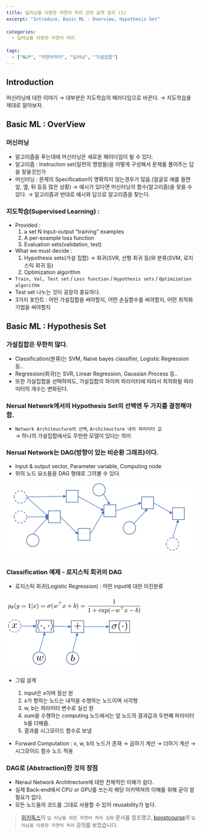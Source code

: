 ```yaml
---
title: 딥러닝을 이용한 자연어 처리 강의 요약 정리 (1)
excerpt: "Introduce, Basic ML - Overview, Hypothesis Set"

categories:
  - 딥러닝을 이용한 자연어 처리

tags:
  - ["NLP", "자연어처리", "딥러닝", "가설집합"]
---  
```


## Introduction

머신러닝에 대한 이야기 → 대부분은 지도학습의 패러다임으로 바꾼다. → 지도학습을 제대로 알아보자.


## Basic ML : OverView

### 머신러닝

- 알고리즘을 푸는데에 머신러닝은 새로운 패러다임이 될 수 있다.
- 알고리즘 : Instruction set(일련의 명령들)을 어떻게 구성해서 문제를 풀어주는 답을 찾을것인가
- 머신러닝 : 문제의 Specification이 명확하지 않는경우가 많음.(얼굴로 예를 들면 앞, 옆, 뒤 등등 많은 상황) → 예시가 있다면 머신러닝의 함수(알고리즘)을 찾을 수 있다. → 알고리즘과 반대로 예시와 답으로 알고리즘을 찾는다.

### 지도학습(Supervised Learning) :

- Provided :
    1. a set N input-output “training” examples
    2. A per-example loss function
    3. Evaluation sets(validation, test)
- What we must decide :
    1. Hypothesis sets(가설 집합) → 회귀(SVR, 선형 회귀 등)와 분류(SVM, 로지스틱 회귀 등)
    2. Optimization algorithm
- `Train, Val, Test set` / `Loss function` / `Hypothesis sets` / `Optimization algorithm`
- Test set 나누는 것이 굉장히 중요하다.
- 3가지 포인트 : 어떤 가설집합을 써야할지, 어떤 손실함수를 써야할지, 어떤 최적화기법을 써야할지


## Basic ML : Hypothesis Set

### 가설집합은 무한히 많다.

- Classification(분류)는 SVM, Naive bayes classifier, Logistic Regression 등..
- Regression(회귀)는 SVR, Linear Regression, Gaussian Process 등..
- 또한 가설집합을 선택하여도, 가설집합의 하이퍼 파라미터에 따라서 최적화될 파라미터의 개수는 변화된다.

### Nerual Network에서의 Hypothesis Set의 선택엔 두 가지를 결정해야 함.

- `Network Architeucture의 선택`, `Architeucture 내의 파라미터 값`  
→ 하나의 가설집합에서도 무한한 모델이 있다는 의미
    

### Nerual Network는 DAG(방향이 있는 비순환 그래프)이다.

- Input & output vector, Parameter variable, Computing node
- 위의 노드 요소들을 DAG 형태로 그려볼 수 있다.  
<img src = "/assets/images/DAG.png">  

### Classification 예제 - 로지스틱 회귀의 DAG

- 로지스틱 회귀(Logistic Regression) : 어떤 input에 대한 이진분류

<img src = "/assets/images/lgm.png">  
<br>
<img src = "/assets/images/lg.png">

- 그림 설계
    1. input은 x이며 점선 원
    2. x가 향하는 노드는 내적을 수행하는 노드이며 사각형
    3. w, b는 파라미터 변수로 실선 원
    4. sum을 수행하는 computing 노드에서는 앞 노드의 결과값과 두번째 파라미터 b를 더해줌.
    5. 결과를 시그모이드 함수로 보냄
    
- Forward Computation : x, w, b의 노드가 존재 → 곱하기 계산 → 더하기 계산 → 시그모이드 함수 노드 적용

### DAG로 (Abstraction)한 것의 장점

- Neraul Network Architrecture에 대한 전체적인 이해가 쉽다.
- 실제 Back-end에서 CPU or GPU를 쓰는지 해당 아키텍쳐의 이해를 위해 굳이 알 필요가 없다.
- 모든 노드들의 코드를 그대로 사용할 수 있어 reusability가 높다.
  

> [위키독스](https://wikidocs.net)의 `딥 러닝을 위한 자연어 처리 심화` 문서를 참조했고, [boostcourse](https://www.boostcourse.org)의 `딥러닝을 이용한 자연어 처리` 강의를 보았습니다.